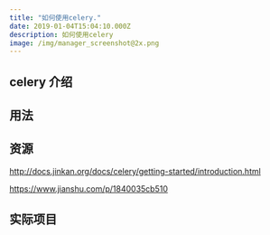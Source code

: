 ```yaml
---
title: "如何使用celery."
date: 2019-01-04T15:04:10.000Z
description: 如何使用celery
image: /img/manager_screenshot@2x.png
---
```


## celery 介绍

## 用法

## 资源

http://docs.jinkan.org/docs/celery/getting-started/introduction.html

https://www.jianshu.com/p/1840035cb510

## 实际项目

